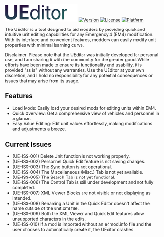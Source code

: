 ![UEditor (EM4 Unit Editor)](ue_gh.png)
[![Version](https://img.shields.io/badge/Version-Pre--Release-blueviolet)](https://github.com/annabelsandford/uniteditor) [![License](https://img.shields.io/badge/License-BSD%203--Clause-ff69b4)](https://opensource.org/licenses/BSD-3-Clause) [![Platform](https://img.shields.io/badge/Platform-Windows-9cf)](https://www.microsoft.com/en-us/windows)

The UEditor is a tool designed to aid modders by providing quick and intuitive unit editing capabilities for any Emergency 4 (EM4) modification. With its interface and convenient features, modders can easily modify unit properties with minimal learning curve.

Disclaimer:
Please note that the UEditor was initially developed for personal use, and I am sharing it with the community for the greater good. While efforts have been made to ensure its functionality and usability, it is provided "as is" without any warranties. Use the UEditor at your own discretion, and I hold no responsibility for any potential consequences or issues that may arise from its usage.

## Features

- Load Mods: Easily load your desired mods for editing units within EM4.
- Quick Overview: Get a comprehensive view of vehicles and personnel in a glance.
- Easy Value Editing: Edit unit values effortlessly, making modifications and adjustments a breeze.

## Current Issues
- (UE-ISS-001) Delete Unit function is not working properly.
- (UE-ISS-002) Personnel Quick Edit feature is not saving changes.
- (UE-ISS-003) The Sync button is not operational.
- (UE-ISS-004) The Miscellaneous (Misc.) Tab is not yet available.
- (UE-ISS-005) The Search Tab is not yet functional.
- (UE-ISS-006) The Control Tab is still under development and not fully completed.
- (UE-ISS-007) XML Viewer Blocks are not visible or not displaying as intended.
- (UE-ISS-008) Renaming a Unit in the Quick Editor doesn't affect the name outside of the unit.xml file.
- (UE-ISS-009) Both the XML Viewer and Quick Edit features allow unsupported characters in the edits.
- (UE-ISS-010) If a mod is imported without an e4mod.info file and the user chooses to automatically create it, the UEditor crashes
